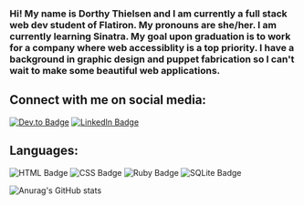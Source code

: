 <h3>Hi! My name is Dorthy Thielsen and I am currently a full stack web dev student of Flatiron. My pronouns are she/her. I am currently learning Sinatra. My goal upon graduation is to work for a company where web accessiblity is a top priority. I have a background in graphic design and puppet fabrication so I can't wait to make some beautiful web applications.</h3>

<h2>Connect with me on social media:</h2>
<a href="https://dev.to/dotnotation" target="_blank"><img src="https://img.shields.io/badge/dev.to-0A0A0A?style=for-the-badge&logo=dev.to&logoColor=white" alt="Dev.to Badge"></a>
<a href="https://www.linkedin.com/in/dorthy-thielsen-a863b158/" target="_blank"><img src="https://img.shields.io/badge/LinkedIn-0077B5?style=for-the-badge&logo=linkedin&logoColor=white" alt="LinkedIn Badge"></a>

<h2>Languages:</h2>
<img src="https://img.shields.io/badge/HTML-239120?style=for-the-badge&logo=html5&logoColor=white" alt="HTML Badge"> <img src="https://img.shields.io/badge/CSS-239120?&style=for-the-badge&logo=css3&logoColor=white" alt="CSS Badge"> <img src="https://img.shields.io/badge/Ruby-CC342D?style=for-the-badge&logo=ruby&logoColor=white" alt="Ruby Badge"> <img src="https://img.shields.io/badge/SQLite-07405E?style=for-the-badge&logo=sqlite&logoColor=white" alt="SQLite Badge"> 

![Anurag's GitHub stats](https://github-readme-stats.vercel.app/api?username=dotnotation&show_icons=true&theme=nightowl)



